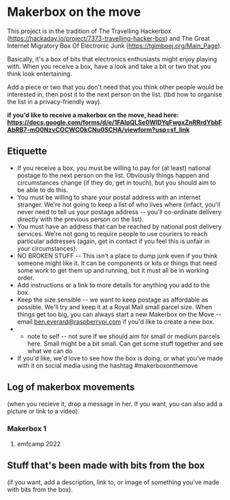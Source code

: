 # Makerbox on the move

This project is in the tradition of The Travelling Hackerbox (https://hackaday.io/project/7373-travelling-hacker-box) and The Great Internet Migratory Box Of Electronic Junk (https://tgimboej.org/Main_Page).

Basically, it's a box of bits that electronics enthusiasts might enjoy playing with. When you receive a box, have a look and take a bit or two that you think look entertaining.

Add a piece or two that you don't need that you think other people would be interested in, then post it to the next person on the list. (tbd how to organise the list in a privacy-friendly way).

**if you'd like to receive a makerbox on the move, head here: https://docs.google.com/forms/d/e/1FAIpQLSe0WlDYqFwgxZnRRrdYbbFAbRB7-mO0NzvCOCWCOkCNu0SCHA/viewform?usp=sf_link**

## Etiquette
* If you receive a box, you must be willing to pay for (at least) national postage to the next person on the list. Obviously things happen and circumstances change (if they do, get in touch), but you should aim to be able to do this.
* You must be willing to share your postal address with an internet stranger. We're not going to keep a list of who lives where (infact, you'll never need to tell us your postage address -- you'll co-ordinate delivery directly with the previous person on the list).
* You must have an address that can be reached by national post delivery services. We're not gong to require people to use couriers to reach particular addresses (again, get in contact if you feel this is unfair in your circumstances).
* NO BROKEN STUFF -- This isn't a place to dump junk even if you think someone might like it. It can be components or kits or things that need some work to get them up and running, but it must all be in working order.
* Add instructions or a link to more details for anything you add to the box.
* Keep the size sensible -- we want to keep postage as affordable as possible. We'll try and keep it at a Royal Mail small parcel size. When things get too big, you can always start a new Makerbox on the Move -- email ben.everard@raspberrypi.com if you'd like to create a new box. 
* * note to self -- not sure if we should aim for small or medium parcels here. Small might be a bit small. Can get some stuff together and see what we can do
* If you'd like, we'd love to see how the box is doing, or what you've made with it on social media using the hashtag #makerboxonthemove

## Log of makerbox movements 
(when you recieve it, drop a message in her. If you want, you can also add a picture or link to a video).
### Makerbox 1
1. emfcamp 2022


## Stuff that's been made with bits from the box
(if you want, add a description, link to, or image of something you've made with bits from the box).
